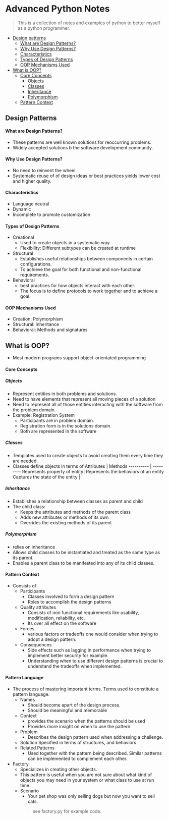# Advanced Python Notes

> This is a collection of notes and examples of python to better myself as a python programmer.

<!-- toc -->
- [Design patterns](#design-patterns)
  * [What are Design Patterns?](#what-are-design-patterns)
  * [Why Use Design Patterns?](#why-use-design-patterns)
  * [Characteristics](#characteristics)
  * [Types of Design Patterns](#types-of-design-patterns)
  * [OOP Mechanisms Used](#oop-mechanisms-used)
- [What is OOP?](#what-is-oop)
   * [Core Concepts](#core-concepts)
        * [Objects](#objects)
        * [Classes](#classes)
        * [Inheritance](#inheritance)
        * [Polymorphism](#polymorphism)
    * [Pattern Context](#pattern-context)

<!-- end toc -->
## Design Patterns

#### What are Design Patterns?
- These patterns are well known solutions for reoccurring problems.
- Widely accepted solutions b the software development community.

#### Why Use Design Patterns?
- No need to reinvent the wheel.
- Systematic reuse of of design ideas or best practices yields lower cost and higher quality.

#### Characteristics
- Language neutral
- Dynamic
- Incomplete to promote customization

#### Types of Design Patterns
- Creational
    - Used to create objects in a systematic way.
    - Flexibility: Different subtypes can be created at runtime
- Structural
    - Establishes useful relationships between components in certain configurations.
    - To achieve the goal for both functional and non-functional requirements.
- Behavioral
    - best practices  for how objects interact with each other.
    - The focus is to define protocols to work together and to achieve a goal.
#### OOP Mechanisms Used
- Creation: Polymorphism
- Structural: Inheritance
- Behavioral: Methods and signatures

## What is OOP?
- Most modern programs support object-orientated programming
#### Core Concepts
##### Objects
- Represent entities in both problems and solutions.
- Need to have elements that represent all moving pieces of a solution
- Need to represent all of those entities interacting with the software from the problem domain.
- Example: Registration System
    - Participants are in problem domain.
    - Registration form is in the solutions domain.
    - Both are represented in the software

##### Classes
- Templates used to create objects to avoid creating them every time they are needed.
- Classes define objects in terms of
    Attributes | Methods
    ---------- | ---------
    Represents property of entity| Represents the behaviors of an entity
    Captures the state of the entity |  

##### Inheritance
- Establishes a relationship between classes as parent and child
- The child class:
    - Keeps the attributes and methods of the parent class
    - Adds new attributes or methods of its own
    - Overrides the existing methods of its parent
##### Polymorphism
- relies on inheritance
- Allows child classes to be instantiated and treated as the same type as its parent.
- Enables a parent class to be manifested into any of its child classes.

#### Pattern Context
- Consists of 
    - Participants
        - Classes involved to form a design pattern
        - Roles to accomplish the design patterns
    - Quality attributes
        - Consists of non functional requirements like usability, modification, reliability, etc.
        - Its over all effect on the software
    - Forces
        - various factors or tradeoffs one would consider when trying to adopt a design pattern. 
    - Consequences 
        - Side effects such as lagging in performance when trying to implement better security for example. 
        - Understanding when to use different design patterns is crucial to understand the tradeoffs when implemented.
#### Pattern Language
- The process of mastering important terms. Terms used to constitute a pattern language.
    - Names
        - Should become apart of the design process.
        - Should be meaningful and memorable
    - Context
        - provides the scenario when the patterns should be used
        - Provides more insight on when to use the pattern
    - Problem
        - Describes the design pattern used when addressing a challenge.
    - Solution
        Specified in terms of structures, and behaviors
    - Related Patterns
        - Used together with the pattern being described. Similar patterns can be implemented to complement each other. 
- Factory
    - Specializes in creating other objects.
    - This pattern is useful when you are not sure about what kind of objects you may need in your system or what class to use at run time. 
    - Scenario
        - Your pet shop was only selling dogs but now you want to sell cats.
        > see factory.py for example code.




